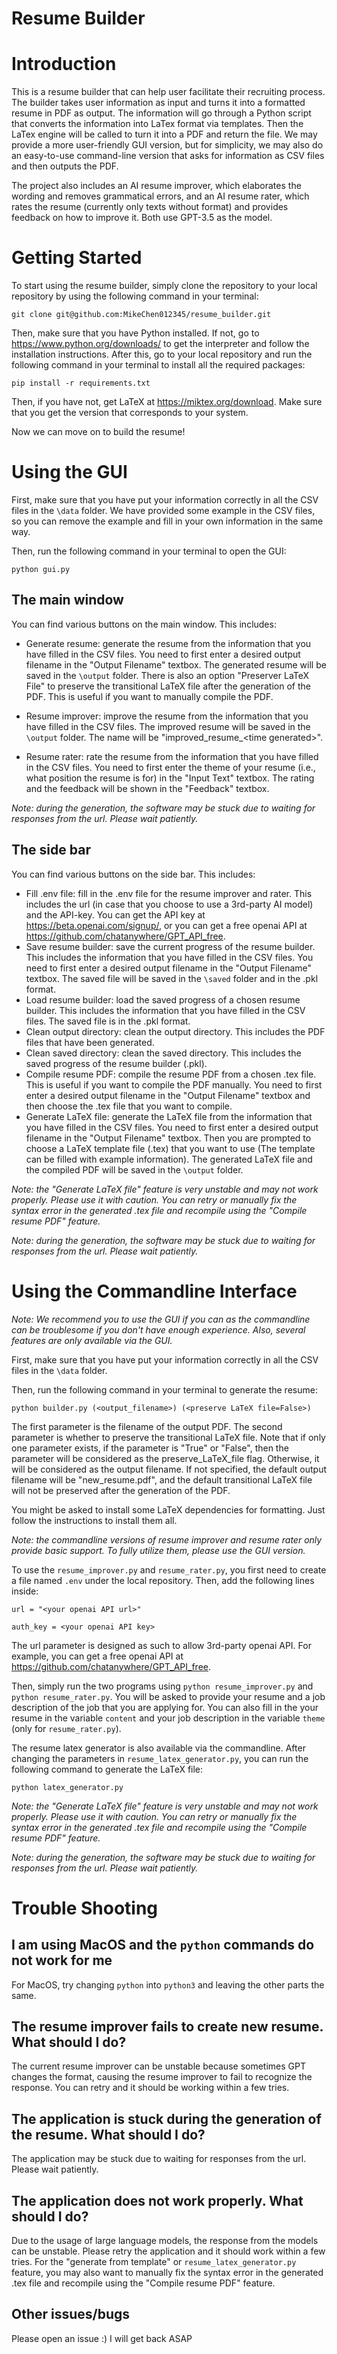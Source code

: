 <h1>Resume Builder</h1>

# Introduction

This is a resume builder that can help user facilitate their recruiting process. The builder takes user information as input and turns it into a formatted resume in PDF as output. The information will go through a Python script that converts the information into LaTex format via templates. Then the LaTex engine will be called to turn it into a PDF and return the file. We may provide a more user-friendly GUI version, but for simplicity, we may also do an easy-to-use command-line version that asks for information as CSV files and then outputs the PDF.

The project also includes an AI resume improver, which elaborates the wording and removes grammatical errors, and an AI resume rater, which rates the resume (currently only texts without format) and provides feedback on how to improve it. Both use GPT-3.5 as the model.


# Getting Started

To start using the resume builder, simply clone the repository to your local repository by using the following command in your terminal:

`git clone git@github.com:MikeChen012345/resume_builder.git`

Then, make sure that you have Python installed. If not, go to https://www.python.org/downloads/ to get the interpreter and follow the installation instructions. After this, go to your local repository and run the following command in your terminal to install all the required packages:

`pip install -r requirements.txt`

Then, if you have not, get LaTeX at https://miktex.org/download. Make sure that you get the version that corresponds to your system.

Now we can move on to build the resume! 

# Using the GUI

First, make sure that you have put your information correctly in all the CSV files in the `\data` folder. We have provided some example in the CSV files, so you can remove the example and fill in your own information in the same way.

Then, run the following command in your terminal to open the GUI:

`python gui.py`

## The main window

You can find various buttons on the main window. This includes:

* Generate resume: generate the resume from the information that you have filled in the CSV files. You need to first enter a desired output filename in the "Output Filename" textbox. The generated resume will be saved in the `\output` folder. There is also an option "Preserver LaTeX File" to preserve the transitional LaTeX file after the generation of the PDF. This is useful if you want to manually compile the PDF.

* Resume improver: improve the resume from the information that you have filled in the CSV files. The improved resume will be saved in the `\output` folder. The name will be "improved_resume_\<time generated>".

* Resume rater: rate the resume from the information that you have filled in the CSV files. You need to first enter the theme of your resume (i.e., what position the resume is for) in the "Input Text" textbox. The rating and the feedback will be shown in the "Feedback" textbox.

_Note: during the generation, the software may be stuck due to waiting for responses from the url. Please wait patiently._

## The side bar

You can find various buttons on the side bar. This includes:

* Fill .env file: fill in the .env file for the resume improver and rater. This includes the url (in case that you choose to use a 3rd-party AI model) and the API-key. You can get the API key at https://beta.openai.com/signup/, or you can get a free openai API at https://github.com/chatanywhere/GPT_API_free.
* Save resume builder: save the current progress of the resume builder. This includes the information that you have filled in the CSV files. You need to first enter a desired output filename in the "Output Filename" textbox. The saved file will be saved in the `\saved` folder and in the .pkl format.
* Load resume builder: load the saved progress of a chosen resume builder. This includes the information that you have filled in the CSV files. The saved file is in the .pkl format.
* Clean output directory: clean the output directory. This includes the PDF files that have been generated.
* Clean saved directory: clean the saved directory. This includes the saved progress of the resume builder (.pkl).
* Compile resume PDF: compile the resume PDF from a chosen .tex file. This is useful if you want to compile the PDF manually. You need to first enter a desired output filename in the "Output Filename" textbox and then choose the .tex file that you want to compile.
* Generate LaTeX file: generate the LaTeX file from the information that you have filled in the CSV files. You need to first enter a desired output filename in the "Output Filename" textbox. Then you are prompted to choose a LaTeX template file (.tex) that you want to use (The template can be filled with example information). The generated LaTeX file and the compiled PDF will be saved in the `\output` folder.

_Note: the "Generate LaTeX file" feature is very unstable and may not work properly. Please use it with caution. You can retry or manually fix the syntax error in the generated .tex file and recompile using the "Compile resume PDF" feature._

_Note: during the generation, the software may be stuck due to waiting for responses from the url. Please wait patiently._

# Using the Commandline Interface

_Note: We recommend you to use the GUI if you can as the commandline can be troublesome if you don't have enough experience. Also, several features are only available via the GUI._

First, make sure that you have put your information correctly in all the CSV files in the `\data` folder. 

Then, run the following command in your terminal to generate the resume:

`python builder.py (<output_filename>) (<preserve LaTeX file=False>)`

The first parameter is the filename of the output PDF. The second parameter is whether to preserve the transitional LaTeX file. Note that if only one parameter exists, if the parameter is "True" or "False", then the parameter will be considered as the preserve_LaTeX_file flag. Otherwise, it will be considered as the output filename. If not specified, the default output filename will be "new_resume.pdf", and the default transitional LaTeX file will not be preserved after the generation of the PDF.

You might be asked to install some LaTeX dependencies for formatting. Just follow the instructions to install them all.

_Note: the commandline versions of resume improver and resume rater only provide basic support. To fully utilize them, please use the GUI version._

To use the `resume_improver.py` and `resume_rater.py`, you first need to create a file named `.env` under the local repository. Then, add the following lines inside:

`url = "<your openai API url>"`

`auth_key = <your openai API key>`

The url parameter is designed as such to allow 3rd-party openai API. For example, you can get a free openai API at https://github.com/chatanywhere/GPT_API_free.

Then, simply run the two programs using
`python resume_improver.py` and `python resume_rater.py`. You will be asked to provide your resume and a job description of the job that you are applying for. You can also fill in the your resume in the variable `content` and your job description in the variable `theme` (only for `resume_rater.py`).

The resume latex generator is also available via the commandline. After changing the parameters in `resume_latex_generator.py`, you can run the following command to generate the LaTeX file:

`python latex_generator.py`

_Note: the "Generate LaTeX file" feature is very unstable and may not work properly. Please use it with caution. You can retry or manually fix the syntax error in the generated .tex file and recompile using the "Compile resume PDF" feature._

_Note: during the generation, the software may be stuck due to waiting for responses from the url. Please wait patiently._

# Trouble Shooting

## I am using MacOS and the `python` commands do not work for me

For MacOS, try changing `python` into `python3` and leaving the other parts the same.

## The resume improver fails to create new resume. What should I do?

The current resume improver can be unstable because sometimes GPT changes the format, causing the resume improver to fail to recognize the response. You can retry and it should be working within a few tries.

## The application is stuck during the generation of the resume. What should I do?

The application may be stuck due to waiting for responses from the url. Please wait patiently.

## The application does not work properly. What should I do?

Due to the usage of large language models, the response from the models can be unstable. Please retry the application and it should work within a few tries. For the "generate from template" or `resume_latex_generator.py` feature, you may also want to manually fix the syntax error in the generated .tex file and recompile using the "Compile resume PDF" feature.

## Other issues/bugs

Please open an issue :) I will get back ASAP